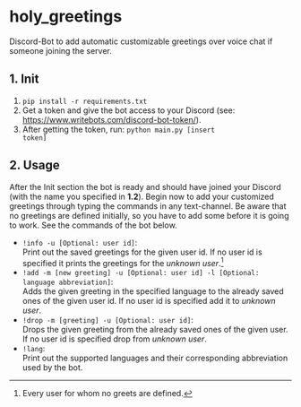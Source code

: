 # holy_greetings
Discord-Bot to add automatic customizable greetings over voice chat if someone joining the server.
## 1. Init
1. <code>pip install -r requirements.txt</code>
2. Get a token and give the bot access to your Discord (see: https://www.writebots.com/discord-bot-token/).
3. After getting the token, run: <code>python main.py [insert token]</code>
## 2. Usage
After the Init section the bot is ready and should have joined your Discord (with the name you specified in **1.2**). Begin now to add your customized greetings through typing the commands in any text-channel. 
Be aware that no greetings are defined initially, so you have to add some before it is going to work. See the commands of the bot below. 
- <code>!info -u [Optional: user id]</code>:  
  Print out the saved greetings for the given user id. If no user id is specified it prints the greetings for the *unknown user*.[^1]
- <code>!add -m [new greeting] -u [Optional: user id] -l [Optional: language abbreviation]</code>:  
  Adds the given greeting in the specified language to the already saved ones of the given user id. If no user id is specified add it to *unknown user*.
- <code>!drop -m [greeting] -u [Optional: user id]</code>:  
  Drops the given greeting from the already saved ones of the given user. If no user id is specified drop from *unknown user*.
- <code>!lang</code>:  
  Print out the supported languages and their corresponding abbreviation used by the bot.
  [^1]: Every user for whom no greets are defined.
